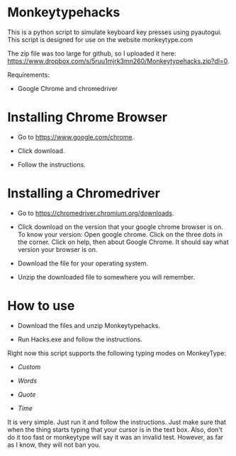 # Monkeytypehacks

This is a python script to simulate keyboard key presses using pyautogui.  
This script is designed for use on the website monkeytype.com  

The zip file was too large for github, so I uploaded it here: https://www.dropbox.com/s/5ruu1mjrk3mn260/Monkeytypehacks.zip?dl=0. 
  
Requirements:

* Google Chrome and chromedriver

# Installing Chrome Browser

* Go to https://www.google.com/chrome.

* Click download. 

* Follow the instructions. 

# Installing a Chromedriver

* Go to https://chromedriver.chromium.org/downloads. 

* Click download on the version that your google chrome browser is on. To know your version: Open google chrome. Click on the three dots in the corner. Click on help, then about Google Chrome. It should say what version your browser is on. 

* Download the file for your operating system. 

* Unzip the downloaded file to somewhere you will remember. 

# How to use  

* Download the files and unzip Monkeytypehacks. 

* Run Hacks.exe and follow the instructions. 

Right now this script supports the following typing modes on MonkeyType:

* *Custom*
  
* *Words*
  
* *Quote*
  
* *Time*

It is very simple. Just run it and follow the instructions. Just make sure that when the thing starts typing that your cursor is in the text box. Also, don't do it too fast or monkeytype will say it was an invalid test. However, as far as I know, they will not ban you. 

